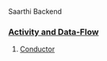 Saarthi Backend

### [Activity and Data-Flow](Activity-and-Data-Flow.md)
1. [Conductor](Activity-and-Data-Flow.md#conductor)

